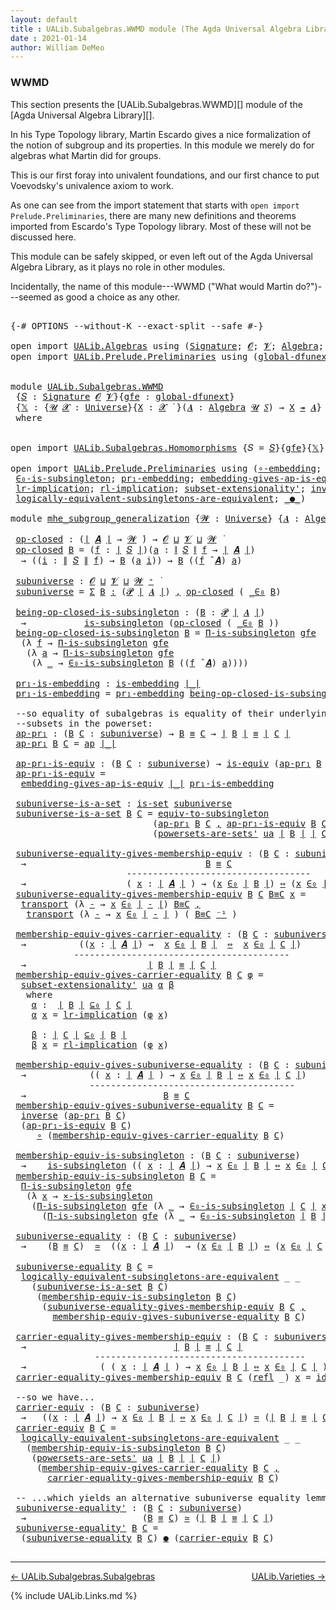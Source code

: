 ```yaml
---
layout: default
title : UALib.Subalgebras.WWMD module (The Agda Universal Algebra Library)
date : 2021-01-14
author: William DeMeo
---
```


### <a id="wwmd">WWMD</a>

This section presents the [UALib.Subalgebras.WWMD][] module of the [Agda Universal Algebra Library][].

In his Type Topology library, Martin Escardo gives a nice formalization of the notion of subgroup and its properties.  In this module we merely do for algebras what Martin did for groups.


This is our first foray into univalent foundations, and our first chance to put Voevodsky's univalence axiom to work.

As one can see from the import statement that starts with `open import Prelude.Preliminaries`, there are many new definitions and theorems imported from Escardo's Type Topology library.  Most of these will not be discussed here.

This module can be safely skipped, or even left out of the Agda Universal Algebra Library, as it plays no role in other modules.

Incidentally, the name of this module---WWMD ("What would Martin do?")---seemed as good a choice as any other.

<pre class="Agda">

<a id="1067" class="Symbol">{-#</a> <a id="1071" class="Keyword">OPTIONS</a> <a id="1079" class="Pragma">--without-K</a> <a id="1091" class="Pragma">--exact-split</a> <a id="1105" class="Pragma">--safe</a> <a id="1112" class="Symbol">#-}</a>

<a id="1117" class="Keyword">open</a> <a id="1122" class="Keyword">import</a> <a id="1129" href="UALib.Algebras.html" class="Module">UALib.Algebras</a> <a id="1144" class="Keyword">using</a> <a id="1150" class="Symbol">(</a><a id="1151" href="UALib.Algebras.Signatures.html#1452" class="Function">Signature</a><a id="1160" class="Symbol">;</a> <a id="1162" href="universes.html#613" class="Generalizable">𝓞</a><a id="1163" class="Symbol">;</a> <a id="1165" href="universes.html#617" class="Generalizable">𝓥</a><a id="1166" class="Symbol">;</a> <a id="1168" href="UALib.Algebras.Algebras.html#811" class="Function">Algebra</a><a id="1175" class="Symbol">;</a> <a id="1177" href="UALib.Algebras.Algebras.html#3925" class="Function Operator">_↠_</a><a id="1180" class="Symbol">)</a>
<a id="1182" class="Keyword">open</a> <a id="1187" class="Keyword">import</a> <a id="1194" href="UALib.Prelude.Preliminaries.html" class="Module">UALib.Prelude.Preliminaries</a> <a id="1222" class="Keyword">using</a> <a id="1228" class="Symbol">(</a><a id="1229" href="MGS-Subsingleton-Theorems.html#3468" class="Function">global-dfunext</a><a id="1243" class="Symbol">;</a> <a id="1245" href="universes.html#551" class="Postulate">Universe</a><a id="1253" class="Symbol">;</a> <a id="1255" href="universes.html#758" class="Function Operator">_̇</a><a id="1257" class="Symbol">)</a>


<a id="1261" class="Keyword">module</a> <a id="1268" href="UALib.Subalgebras.WWMD.html" class="Module">UALib.Subalgebras.WWMD</a>
 <a id="1292" class="Symbol">{</a><a id="1293" href="UALib.Subalgebras.WWMD.html#1293" class="Bound">𝑆</a> <a id="1295" class="Symbol">:</a> <a id="1297" href="UALib.Algebras.Signatures.html#1452" class="Function">Signature</a> <a id="1307" href="universes.html#613" class="Generalizable">𝓞</a> <a id="1309" href="universes.html#617" class="Generalizable">𝓥</a><a id="1310" class="Symbol">}{</a><a id="1312" href="UALib.Subalgebras.WWMD.html#1312" class="Bound">gfe</a> <a id="1316" class="Symbol">:</a> <a id="1318" href="MGS-Subsingleton-Theorems.html#3468" class="Function">global-dfunext</a><a id="1332" class="Symbol">}</a>
 <a id="1335" class="Symbol">{</a><a id="1336" href="UALib.Subalgebras.WWMD.html#1336" class="Bound">𝕏</a> <a id="1338" class="Symbol">:</a> <a id="1340" class="Symbol">{</a><a id="1341" href="UALib.Subalgebras.WWMD.html#1341" class="Bound">𝓤</a> <a id="1343" href="UALib.Subalgebras.WWMD.html#1343" class="Bound">𝓧</a> <a id="1345" class="Symbol">:</a> <a id="1347" href="universes.html#551" class="Postulate">Universe</a><a id="1355" class="Symbol">}{</a><a id="1357" href="UALib.Subalgebras.WWMD.html#1357" class="Bound">X</a> <a id="1359" class="Symbol">:</a> <a id="1361" href="UALib.Subalgebras.WWMD.html#1343" class="Bound">𝓧</a> <a id="1363" href="universes.html#758" class="Function Operator">̇</a> <a id="1365" class="Symbol">}(</a><a id="1367" href="UALib.Subalgebras.WWMD.html#1367" class="Bound">𝑨</a> <a id="1369" class="Symbol">:</a> <a id="1371" href="UALib.Algebras.Algebras.html#811" class="Function">Algebra</a> <a id="1379" href="UALib.Subalgebras.WWMD.html#1341" class="Bound">𝓤</a> <a id="1381" href="UALib.Subalgebras.WWMD.html#1293" class="Bound">𝑆</a><a id="1382" class="Symbol">)</a> <a id="1384" class="Symbol">→</a> <a id="1386" href="UALib.Subalgebras.WWMD.html#1357" class="Bound">X</a> <a id="1388" href="UALib.Algebras.Algebras.html#3925" class="Function Operator">↠</a> <a id="1390" href="UALib.Subalgebras.WWMD.html#1367" class="Bound">𝑨</a><a id="1391" class="Symbol">}</a>
 <a id="1394" class="Keyword">where</a>


<a id="1402" class="Keyword">open</a> <a id="1407" class="Keyword">import</a> <a id="1414" href="UALib.Subalgebras.Homomorphisms.html" class="Module">UALib.Subalgebras.Homomorphisms</a> <a id="1446" class="Symbol">{</a><a id="1447" class="Argument">𝑆</a> <a id="1449" class="Symbol">=</a> <a id="1451" href="UALib.Subalgebras.WWMD.html#1293" class="Bound">𝑆</a><a id="1452" class="Symbol">}{</a><a id="1454" href="UALib.Subalgebras.WWMD.html#1312" class="Bound">gfe</a><a id="1457" class="Symbol">}{</a><a id="1459" href="UALib.Subalgebras.WWMD.html#1336" class="Bound">𝕏</a><a id="1460" class="Symbol">}</a> <a id="1462" class="Keyword">public</a>

<a id="1470" class="Keyword">open</a> <a id="1475" class="Keyword">import</a> <a id="1482" href="UALib.Prelude.Preliminaries.html" class="Module">UALib.Prelude.Preliminaries</a> <a id="1510" class="Keyword">using</a> <a id="1516" class="Symbol">(</a><a id="1517" href="MGS-Embeddings.html#1742" class="Function">∘-embedding</a><a id="1528" class="Symbol">;</a> <a id="1530" href="MGS-Embeddings.html#1623" class="Function">id-is-embedding</a><a id="1545" class="Symbol">;</a> <a id="1547" href="MGS-Subsingleton-Theorems.html#2964" class="Function">Univalence</a><a id="1557" class="Symbol">;</a> <a id="1559" href="MGS-Subsingleton-Theorems.html#393" class="Function">Π-is-subsingleton</a><a id="1576" class="Symbol">;</a>
 <a id="1579" href="UALib.Prelude.Preliminaries.html#6412" class="Function">∈₀-is-subsingleton</a><a id="1597" class="Symbol">;</a> <a id="1599" href="MGS-Embeddings.html#1089" class="Function">pr₁-embedding</a><a id="1612" class="Symbol">;</a> <a id="1614" href="MGS-Embeddings.html#3808" class="Function">embedding-gives-ap-is-equiv</a><a id="1641" class="Symbol">;</a> <a id="1643" href="MGS-Solved-Exercises.html#1652" class="Function">equiv-to-subsingleton</a><a id="1664" class="Symbol">;</a> <a id="1666" href="MGS-Powerset.html#4586" class="Function">powersets-are-sets&#39;</a><a id="1685" class="Symbol">;</a>
 <a id="1688" href="MGS-MLTT.html#7133" class="Function">lr-implication</a><a id="1702" class="Symbol">;</a> <a id="1704" href="MGS-MLTT.html#7214" class="Function">rl-implication</a><a id="1718" class="Symbol">;</a> <a id="1720" href="MGS-Powerset.html#6079" class="Function">subset-extensionality&#39;</a><a id="1742" class="Symbol">;</a> <a id="1744" href="MGS-Equivalences.html#979" class="Function">inverse</a><a id="1751" class="Symbol">;</a> <a id="1753" href="MGS-Solved-Exercises.html#6381" class="Function">×-is-subsingleton</a><a id="1770" class="Symbol">;</a> <a id="1772" href="MGS-Equivalences.html#5035" class="Function Operator">_≃_</a><a id="1775" class="Symbol">;</a>
 <a id="1778" href="MGS-Solved-Exercises.html#5136" class="Function">logically-equivalent-subsingletons-are-equivalent</a><a id="1827" class="Symbol">;</a> <a id="1829" href="MGS-Equivalences.html#6164" class="Function Operator">_●_</a><a id="1832" class="Symbol">)</a>

<a id="1835" class="Keyword">module</a> <a id="mhe_subgroup_generalization"></a><a id="1842" href="UALib.Subalgebras.WWMD.html#1842" class="Module Operator">mhe_subgroup_generalization</a> <a id="1870" class="Symbol">{</a><a id="1871" href="UALib.Subalgebras.WWMD.html#1871" class="Bound">𝓦</a> <a id="1873" class="Symbol">:</a> <a id="1875" href="universes.html#551" class="Postulate">Universe</a><a id="1883" class="Symbol">}</a> <a id="1885" class="Symbol">{</a><a id="1886" href="UALib.Subalgebras.WWMD.html#1886" class="Bound">𝑨</a> <a id="1888" class="Symbol">:</a> <a id="1890" href="UALib.Algebras.Algebras.html#811" class="Function">Algebra</a> <a id="1898" href="UALib.Subalgebras.WWMD.html#1871" class="Bound">𝓦</a> <a id="1900" href="UALib.Subalgebras.WWMD.html#1293" class="Bound">𝑆</a><a id="1901" class="Symbol">}</a> <a id="1903" class="Symbol">(</a><a id="1904" href="UALib.Subalgebras.WWMD.html#1904" class="Bound">ua</a> <a id="1907" class="Symbol">:</a> <a id="1909" href="MGS-Subsingleton-Theorems.html#2964" class="Function">Univalence</a><a id="1919" class="Symbol">)</a> <a id="1921" class="Keyword">where</a>

 <a id="mhe_subgroup_generalization.op-closed"></a><a id="1929" href="UALib.Subalgebras.WWMD.html#1929" class="Function">op-closed</a> <a id="1939" class="Symbol">:</a> <a id="1941" class="Symbol">(</a><a id="1942" href="UALib.Prelude.Preliminaries.html#10371" class="Function Operator">∣</a> <a id="1944" href="UALib.Subalgebras.WWMD.html#1886" class="Bound">𝑨</a> <a id="1946" href="UALib.Prelude.Preliminaries.html#10371" class="Function Operator">∣</a> <a id="1948" class="Symbol">→</a> <a id="1950" href="UALib.Subalgebras.WWMD.html#1871" class="Bound">𝓦</a> <a id="1952" href="universes.html#758" class="Function Operator">̇</a><a id="1953" class="Symbol">)</a> <a id="1955" class="Symbol">→</a> <a id="1957" href="UALib.Subalgebras.WWMD.html#1307" class="Bound">𝓞</a> <a id="1959" href="Agda.Primitive.html#636" class="Function Operator">⊔</a> <a id="1961" href="UALib.Subalgebras.WWMD.html#1309" class="Bound">𝓥</a> <a id="1963" href="Agda.Primitive.html#636" class="Function Operator">⊔</a> <a id="1965" href="UALib.Subalgebras.WWMD.html#1871" class="Bound">𝓦</a> <a id="1967" href="universes.html#758" class="Function Operator">̇</a>
 <a id="1970" href="UALib.Subalgebras.WWMD.html#1929" class="Function">op-closed</a> <a id="1980" href="UALib.Subalgebras.WWMD.html#1980" class="Bound">B</a> <a id="1982" class="Symbol">=</a> <a id="1984" class="Symbol">(</a><a id="1985" href="UALib.Subalgebras.WWMD.html#1985" class="Bound">f</a> <a id="1987" class="Symbol">:</a> <a id="1989" href="UALib.Prelude.Preliminaries.html#10371" class="Function Operator">∣</a> <a id="1991" href="UALib.Subalgebras.WWMD.html#1293" class="Bound">𝑆</a> <a id="1993" href="UALib.Prelude.Preliminaries.html#10371" class="Function Operator">∣</a><a id="1994" class="Symbol">)(</a><a id="1996" href="UALib.Subalgebras.WWMD.html#1996" class="Bound">a</a> <a id="1998" class="Symbol">:</a> <a id="2000" href="UALib.Prelude.Preliminaries.html#10452" class="Function Operator">∥</a> <a id="2002" href="UALib.Subalgebras.WWMD.html#1293" class="Bound">𝑆</a> <a id="2004" href="UALib.Prelude.Preliminaries.html#10452" class="Function Operator">∥</a> <a id="2006" href="UALib.Subalgebras.WWMD.html#1985" class="Bound">f</a> <a id="2008" class="Symbol">→</a> <a id="2010" href="UALib.Prelude.Preliminaries.html#10371" class="Function Operator">∣</a> <a id="2012" href="UALib.Subalgebras.WWMD.html#1886" class="Bound">𝑨</a> <a id="2014" href="UALib.Prelude.Preliminaries.html#10371" class="Function Operator">∣</a><a id="2015" class="Symbol">)</a>
  <a id="2019" class="Symbol">→</a> <a id="2021" class="Symbol">((</a><a id="2023" href="UALib.Subalgebras.WWMD.html#2023" class="Bound">i</a> <a id="2025" class="Symbol">:</a> <a id="2027" href="UALib.Prelude.Preliminaries.html#10452" class="Function Operator">∥</a> <a id="2029" href="UALib.Subalgebras.WWMD.html#1293" class="Bound">𝑆</a> <a id="2031" href="UALib.Prelude.Preliminaries.html#10452" class="Function Operator">∥</a> <a id="2033" href="UALib.Subalgebras.WWMD.html#1985" class="Bound">f</a><a id="2034" class="Symbol">)</a> <a id="2036" class="Symbol">→</a> <a id="2038" href="UALib.Subalgebras.WWMD.html#1980" class="Bound">B</a> <a id="2040" class="Symbol">(</a><a id="2041" href="UALib.Subalgebras.WWMD.html#1996" class="Bound">a</a> <a id="2043" href="UALib.Subalgebras.WWMD.html#2023" class="Bound">i</a><a id="2044" class="Symbol">))</a> <a id="2047" class="Symbol">→</a> <a id="2049" href="UALib.Subalgebras.WWMD.html#1980" class="Bound">B</a> <a id="2051" class="Symbol">((</a><a id="2053" href="UALib.Subalgebras.WWMD.html#1985" class="Bound">f</a> <a id="2055" href="UALib.Algebras.Algebras.html#3426" class="Function Operator">̂</a> <a id="2057" href="UALib.Subalgebras.WWMD.html#1886" class="Bound">𝑨</a><a id="2058" class="Symbol">)</a> <a id="2060" href="UALib.Subalgebras.WWMD.html#1996" class="Bound">a</a><a id="2061" class="Symbol">)</a>

 <a id="mhe_subgroup_generalization.subuniverse"></a><a id="2065" href="UALib.Subalgebras.WWMD.html#2065" class="Function">subuniverse</a> <a id="2077" class="Symbol">:</a> <a id="2079" href="UALib.Subalgebras.WWMD.html#1307" class="Bound">𝓞</a> <a id="2081" href="Agda.Primitive.html#636" class="Function Operator">⊔</a> <a id="2083" href="UALib.Subalgebras.WWMD.html#1309" class="Bound">𝓥</a> <a id="2085" href="Agda.Primitive.html#636" class="Function Operator">⊔</a> <a id="2087" href="UALib.Subalgebras.WWMD.html#1871" class="Bound">𝓦</a> <a id="2089" href="universes.html#527" class="Function Operator">⁺</a> <a id="2091" href="universes.html#758" class="Function Operator">̇</a>
 <a id="2094" href="UALib.Subalgebras.WWMD.html#2065" class="Function">subuniverse</a> <a id="2106" class="Symbol">=</a> <a id="2108" href="MGS-MLTT.html#3074" class="Function">Σ</a> <a id="2110" href="UALib.Subalgebras.WWMD.html#2110" class="Bound">B</a> <a id="2112" href="MGS-MLTT.html#3074" class="Function">꞉</a> <a id="2114" class="Symbol">(</a><a id="2115" href="MGS-Powerset.html#4551" class="Function">𝓟</a> <a id="2117" href="UALib.Prelude.Preliminaries.html#10371" class="Function Operator">∣</a> <a id="2119" href="UALib.Subalgebras.WWMD.html#1886" class="Bound">𝑨</a> <a id="2121" href="UALib.Prelude.Preliminaries.html#10371" class="Function Operator">∣</a><a id="2122" class="Symbol">)</a> <a id="2124" href="MGS-MLTT.html#3074" class="Function">,</a> <a id="2126" href="UALib.Subalgebras.WWMD.html#1929" class="Function">op-closed</a> <a id="2136" class="Symbol">(</a> <a id="2138" href="UALib.Prelude.Preliminaries.html#6372" class="Function Operator">_∈₀</a> <a id="2142" href="UALib.Subalgebras.WWMD.html#2110" class="Bound">B</a><a id="2143" class="Symbol">)</a>

 <a id="mhe_subgroup_generalization.being-op-closed-is-subsingleton"></a><a id="2147" href="UALib.Subalgebras.WWMD.html#2147" class="Function">being-op-closed-is-subsingleton</a> <a id="2179" class="Symbol">:</a> <a id="2181" class="Symbol">(</a><a id="2182" href="UALib.Subalgebras.WWMD.html#2182" class="Bound">B</a> <a id="2184" class="Symbol">:</a> <a id="2186" href="MGS-Powerset.html#4551" class="Function">𝓟</a> <a id="2188" href="UALib.Prelude.Preliminaries.html#10371" class="Function Operator">∣</a> <a id="2190" href="UALib.Subalgebras.WWMD.html#1886" class="Bound">𝑨</a> <a id="2192" href="UALib.Prelude.Preliminaries.html#10371" class="Function Operator">∣</a><a id="2193" class="Symbol">)</a>
  <a id="2197" class="Symbol">→</a>           <a id="2209" href="MGS-Basic-UF.html#743" class="Function">is-subsingleton</a> <a id="2225" class="Symbol">(</a><a id="2226" href="UALib.Subalgebras.WWMD.html#1929" class="Function">op-closed</a> <a id="2236" class="Symbol">(</a> <a id="2238" href="UALib.Prelude.Preliminaries.html#6372" class="Function Operator">_∈₀</a> <a id="2242" href="UALib.Subalgebras.WWMD.html#2182" class="Bound">B</a> <a id="2244" class="Symbol">))</a>
 <a id="2248" href="UALib.Subalgebras.WWMD.html#2147" class="Function">being-op-closed-is-subsingleton</a> <a id="2280" href="UALib.Subalgebras.WWMD.html#2280" class="Bound">B</a> <a id="2282" class="Symbol">=</a> <a id="2284" href="MGS-Subsingleton-Theorems.html#393" class="Function">Π-is-subsingleton</a> <a id="2302" href="UALib.Subalgebras.WWMD.html#1312" class="Bound">gfe</a>
  <a id="2308" class="Symbol">(λ</a> <a id="2311" href="UALib.Subalgebras.WWMD.html#2311" class="Bound">f</a> <a id="2313" class="Symbol">→</a> <a id="2315" href="MGS-Subsingleton-Theorems.html#393" class="Function">Π-is-subsingleton</a> <a id="2333" href="UALib.Subalgebras.WWMD.html#1312" class="Bound">gfe</a>
   <a id="2340" class="Symbol">(λ</a> <a id="2343" href="UALib.Subalgebras.WWMD.html#2343" class="Bound">a</a> <a id="2345" class="Symbol">→</a> <a id="2347" href="MGS-Subsingleton-Theorems.html#393" class="Function">Π-is-subsingleton</a> <a id="2365" href="UALib.Subalgebras.WWMD.html#1312" class="Bound">gfe</a>
    <a id="2373" class="Symbol">(λ</a> <a id="2376" href="UALib.Subalgebras.WWMD.html#2376" class="Bound">_</a> <a id="2378" class="Symbol">→</a> <a id="2380" href="UALib.Prelude.Preliminaries.html#6412" class="Function">∈₀-is-subsingleton</a> <a id="2399" href="UALib.Subalgebras.WWMD.html#2280" class="Bound">B</a> <a id="2401" class="Symbol">((</a><a id="2403" href="UALib.Subalgebras.WWMD.html#2311" class="Bound">f</a> <a id="2405" href="UALib.Algebras.Algebras.html#3426" class="Function Operator">̂</a> <a id="2407" href="UALib.Subalgebras.WWMD.html#1886" class="Bound">𝑨</a><a id="2408" class="Symbol">)</a> <a id="2410" href="UALib.Subalgebras.WWMD.html#2343" class="Bound">a</a><a id="2411" class="Symbol">))))</a>

 <a id="mhe_subgroup_generalization.pr₁-is-embedding"></a><a id="2418" href="UALib.Subalgebras.WWMD.html#2418" class="Function">pr₁-is-embedding</a> <a id="2435" class="Symbol">:</a> <a id="2437" href="MGS-Embeddings.html#384" class="Function">is-embedding</a> <a id="2450" href="UALib.Prelude.Preliminaries.html#10371" class="Function Operator">∣_∣</a>
 <a id="2455" href="UALib.Subalgebras.WWMD.html#2418" class="Function">pr₁-is-embedding</a> <a id="2472" class="Symbol">=</a> <a id="2474" href="MGS-Embeddings.html#1089" class="Function">pr₁-embedding</a> <a id="2488" href="UALib.Subalgebras.WWMD.html#2147" class="Function">being-op-closed-is-subsingleton</a>

 <a id="2522" class="Comment">--so equality of subalgebras is equality of their underlying</a>
 <a id="2584" class="Comment">--subsets in the powerset:</a>
 <a id="mhe_subgroup_generalization.ap-pr₁"></a><a id="2612" href="UALib.Subalgebras.WWMD.html#2612" class="Function">ap-pr₁</a> <a id="2619" class="Symbol">:</a> <a id="2621" class="Symbol">(</a><a id="2622" href="UALib.Subalgebras.WWMD.html#2622" class="Bound">B</a> <a id="2624" href="UALib.Subalgebras.WWMD.html#2624" class="Bound">C</a> <a id="2626" class="Symbol">:</a> <a id="2628" href="UALib.Subalgebras.WWMD.html#2065" class="Function">subuniverse</a><a id="2639" class="Symbol">)</a> <a id="2641" class="Symbol">→</a> <a id="2643" href="UALib.Subalgebras.WWMD.html#2622" class="Bound">B</a> <a id="2645" href="UALib.Prelude.Preliminaries.html#5654" class="Datatype Operator">≡</a> <a id="2647" href="UALib.Subalgebras.WWMD.html#2624" class="Bound">C</a> <a id="2649" class="Symbol">→</a> <a id="2651" href="UALib.Prelude.Preliminaries.html#10371" class="Function Operator">∣</a> <a id="2653" href="UALib.Subalgebras.WWMD.html#2622" class="Bound">B</a> <a id="2655" href="UALib.Prelude.Preliminaries.html#10371" class="Function Operator">∣</a> <a id="2657" href="UALib.Prelude.Preliminaries.html#5654" class="Datatype Operator">≡</a> <a id="2659" href="UALib.Prelude.Preliminaries.html#10371" class="Function Operator">∣</a> <a id="2661" href="UALib.Subalgebras.WWMD.html#2624" class="Bound">C</a> <a id="2663" href="UALib.Prelude.Preliminaries.html#10371" class="Function Operator">∣</a>
 <a id="2666" href="UALib.Subalgebras.WWMD.html#2612" class="Function">ap-pr₁</a> <a id="2673" href="UALib.Subalgebras.WWMD.html#2673" class="Bound">B</a> <a id="2675" href="UALib.Subalgebras.WWMD.html#2675" class="Bound">C</a> <a id="2677" class="Symbol">=</a> <a id="2679" href="MGS-MLTT.html#6613" class="Function">ap</a> <a id="2682" href="UALib.Prelude.Preliminaries.html#10371" class="Function Operator">∣_∣</a>

 <a id="mhe_subgroup_generalization.ap-pr₁-is-equiv"></a><a id="2688" href="UALib.Subalgebras.WWMD.html#2688" class="Function">ap-pr₁-is-equiv</a> <a id="2704" class="Symbol">:</a> <a id="2706" class="Symbol">(</a><a id="2707" href="UALib.Subalgebras.WWMD.html#2707" class="Bound">B</a> <a id="2709" href="UALib.Subalgebras.WWMD.html#2709" class="Bound">C</a> <a id="2711" class="Symbol">:</a> <a id="2713" href="UALib.Subalgebras.WWMD.html#2065" class="Function">subuniverse</a><a id="2724" class="Symbol">)</a> <a id="2726" class="Symbol">→</a> <a id="2728" href="MGS-Equivalences.html#868" class="Function">is-equiv</a> <a id="2737" class="Symbol">(</a><a id="2738" href="UALib.Subalgebras.WWMD.html#2612" class="Function">ap-pr₁</a> <a id="2745" href="UALib.Subalgebras.WWMD.html#2707" class="Bound">B</a> <a id="2747" href="UALib.Subalgebras.WWMD.html#2709" class="Bound">C</a><a id="2748" class="Symbol">)</a>
 <a id="2751" href="UALib.Subalgebras.WWMD.html#2688" class="Function">ap-pr₁-is-equiv</a> <a id="2767" class="Symbol">=</a>
  <a id="2771" href="MGS-Embeddings.html#3808" class="Function">embedding-gives-ap-is-equiv</a> <a id="2799" href="UALib.Prelude.Preliminaries.html#10371" class="Function Operator">∣_∣</a> <a id="2803" href="UALib.Subalgebras.WWMD.html#2418" class="Function">pr₁-is-embedding</a>

 <a id="mhe_subgroup_generalization.subuniverse-is-a-set"></a><a id="2822" href="UALib.Subalgebras.WWMD.html#2822" class="Function">subuniverse-is-a-set</a> <a id="2843" class="Symbol">:</a> <a id="2845" href="MGS-Basic-UF.html#1929" class="Function">is-set</a> <a id="2852" href="UALib.Subalgebras.WWMD.html#2065" class="Function">subuniverse</a>
 <a id="2865" href="UALib.Subalgebras.WWMD.html#2822" class="Function">subuniverse-is-a-set</a> <a id="2886" href="UALib.Subalgebras.WWMD.html#2886" class="Bound">B</a> <a id="2888" href="UALib.Subalgebras.WWMD.html#2888" class="Bound">C</a> <a id="2890" class="Symbol">=</a> <a id="2892" href="MGS-Solved-Exercises.html#1652" class="Function">equiv-to-subsingleton</a>
                           <a id="2941" class="Symbol">(</a><a id="2942" href="UALib.Subalgebras.WWMD.html#2612" class="Function">ap-pr₁</a> <a id="2949" href="UALib.Subalgebras.WWMD.html#2886" class="Bound">B</a> <a id="2951" href="UALib.Subalgebras.WWMD.html#2888" class="Bound">C</a> <a id="2953" href="UALib.Prelude.Preliminaries.html#5763" class="InductiveConstructor Operator">,</a> <a id="2955" href="UALib.Subalgebras.WWMD.html#2688" class="Function">ap-pr₁-is-equiv</a> <a id="2971" href="UALib.Subalgebras.WWMD.html#2886" class="Bound">B</a> <a id="2973" href="UALib.Subalgebras.WWMD.html#2888" class="Bound">C</a><a id="2974" class="Symbol">)</a>
                           <a id="3003" class="Symbol">(</a><a id="3004" href="MGS-Powerset.html#4586" class="Function">powersets-are-sets&#39;</a> <a id="3024" href="UALib.Subalgebras.WWMD.html#1904" class="Bound">ua</a> <a id="3027" href="UALib.Prelude.Preliminaries.html#10371" class="Function Operator">∣</a> <a id="3029" href="UALib.Subalgebras.WWMD.html#2886" class="Bound">B</a> <a id="3031" href="UALib.Prelude.Preliminaries.html#10371" class="Function Operator">∣</a> <a id="3033" href="UALib.Prelude.Preliminaries.html#10371" class="Function Operator">∣</a> <a id="3035" href="UALib.Subalgebras.WWMD.html#2888" class="Bound">C</a> <a id="3037" href="UALib.Prelude.Preliminaries.html#10371" class="Function Operator">∣</a><a id="3038" class="Symbol">)</a>

 <a id="mhe_subgroup_generalization.subuniverse-equality-gives-membership-equiv"></a><a id="3042" href="UALib.Subalgebras.WWMD.html#3042" class="Function">subuniverse-equality-gives-membership-equiv</a> <a id="3086" class="Symbol">:</a> <a id="3088" class="Symbol">(</a><a id="3089" href="UALib.Subalgebras.WWMD.html#3089" class="Bound">B</a> <a id="3091" href="UALib.Subalgebras.WWMD.html#3091" class="Bound">C</a> <a id="3093" class="Symbol">:</a> <a id="3095" href="UALib.Subalgebras.WWMD.html#2065" class="Function">subuniverse</a><a id="3106" class="Symbol">)</a>
  <a id="3110" class="Symbol">→</a>                                  <a id="3145" href="UALib.Subalgebras.WWMD.html#3089" class="Bound">B</a> <a id="3147" href="UALib.Prelude.Preliminaries.html#5654" class="Datatype Operator">≡</a> <a id="3149" href="UALib.Subalgebras.WWMD.html#3091" class="Bound">C</a>
                      <a id="3173" class="Comment">-----------------------------------</a>
  <a id="3211" class="Symbol">→</a>                   <a id="3231" class="Symbol">(</a> <a id="3233" href="UALib.Subalgebras.WWMD.html#3233" class="Bound">x</a> <a id="3235" class="Symbol">:</a> <a id="3237" href="UALib.Prelude.Preliminaries.html#10371" class="Function Operator">∣</a> <a id="3239" href="UALib.Subalgebras.WWMD.html#1886" class="Bound">𝑨</a> <a id="3241" href="UALib.Prelude.Preliminaries.html#10371" class="Function Operator">∣</a> <a id="3243" class="Symbol">)</a> <a id="3245" class="Symbol">→</a> <a id="3247" class="Symbol">(</a><a id="3248" href="UALib.Subalgebras.WWMD.html#3233" class="Bound">x</a> <a id="3250" href="UALib.Prelude.Preliminaries.html#6372" class="Function Operator">∈₀</a> <a id="3253" href="UALib.Prelude.Preliminaries.html#10371" class="Function Operator">∣</a> <a id="3255" href="UALib.Subalgebras.WWMD.html#3089" class="Bound">B</a> <a id="3257" href="UALib.Prelude.Preliminaries.html#10371" class="Function Operator">∣</a><a id="3258" class="Symbol">)</a> <a id="3260" href="MGS-MLTT.html#7080" class="Function Operator">⇔</a> <a id="3262" class="Symbol">(</a><a id="3263" href="UALib.Subalgebras.WWMD.html#3233" class="Bound">x</a> <a id="3265" href="UALib.Prelude.Preliminaries.html#6372" class="Function Operator">∈₀</a> <a id="3268" href="UALib.Prelude.Preliminaries.html#10371" class="Function Operator">∣</a> <a id="3270" href="UALib.Subalgebras.WWMD.html#3091" class="Bound">C</a> <a id="3272" href="UALib.Prelude.Preliminaries.html#10371" class="Function Operator">∣</a><a id="3273" class="Symbol">)</a>
 <a id="3276" href="UALib.Subalgebras.WWMD.html#3042" class="Function">subuniverse-equality-gives-membership-equiv</a> <a id="3320" href="UALib.Subalgebras.WWMD.html#3320" class="Bound">B</a> <a id="3322" href="UALib.Subalgebras.WWMD.html#3322" class="Bound">C</a> <a id="3324" href="UALib.Subalgebras.WWMD.html#3324" class="Bound">B≡C</a> <a id="3328" href="UALib.Subalgebras.WWMD.html#3328" class="Bound">x</a> <a id="3330" class="Symbol">=</a>
  <a id="3334" href="MGS-MLTT.html#4946" class="Function">transport</a> <a id="3344" class="Symbol">(λ</a> <a id="3347" href="UALib.Subalgebras.WWMD.html#3347" class="Bound">-</a> <a id="3349" class="Symbol">→</a> <a id="3351" href="UALib.Subalgebras.WWMD.html#3328" class="Bound">x</a> <a id="3353" href="UALib.Prelude.Preliminaries.html#6372" class="Function Operator">∈₀</a> <a id="3356" href="UALib.Prelude.Preliminaries.html#10371" class="Function Operator">∣</a> <a id="3358" href="UALib.Subalgebras.WWMD.html#3347" class="Bound">-</a> <a id="3360" href="UALib.Prelude.Preliminaries.html#10371" class="Function Operator">∣</a><a id="3361" class="Symbol">)</a> <a id="3363" href="UALib.Subalgebras.WWMD.html#3324" class="Bound">B≡C</a> <a id="3367" href="UALib.Prelude.Preliminaries.html#5763" class="InductiveConstructor Operator">,</a>
   <a id="3372" href="MGS-MLTT.html#4946" class="Function">transport</a> <a id="3382" class="Symbol">(λ</a> <a id="3385" href="UALib.Subalgebras.WWMD.html#3385" class="Bound">-</a> <a id="3387" class="Symbol">→</a> <a id="3389" href="UALib.Subalgebras.WWMD.html#3328" class="Bound">x</a> <a id="3391" href="UALib.Prelude.Preliminaries.html#6372" class="Function Operator">∈₀</a> <a id="3394" href="UALib.Prelude.Preliminaries.html#10371" class="Function Operator">∣</a> <a id="3396" href="UALib.Subalgebras.WWMD.html#3385" class="Bound">-</a> <a id="3398" href="UALib.Prelude.Preliminaries.html#10371" class="Function Operator">∣</a> <a id="3400" class="Symbol">)</a> <a id="3402" class="Symbol">(</a> <a id="3404" href="UALib.Subalgebras.WWMD.html#3324" class="Bound">B≡C</a> <a id="3408" href="MGS-MLTT.html#6125" class="Function Operator">⁻¹</a> <a id="3411" class="Symbol">)</a>

 <a id="mhe_subgroup_generalization.membership-equiv-gives-carrier-equality"></a><a id="3415" href="UALib.Subalgebras.WWMD.html#3415" class="Function">membership-equiv-gives-carrier-equality</a> <a id="3455" class="Symbol">:</a> <a id="3457" class="Symbol">(</a><a id="3458" href="UALib.Subalgebras.WWMD.html#3458" class="Bound">B</a> <a id="3460" href="UALib.Subalgebras.WWMD.html#3460" class="Bound">C</a> <a id="3462" class="Symbol">:</a> <a id="3464" href="UALib.Subalgebras.WWMD.html#2065" class="Function">subuniverse</a><a id="3475" class="Symbol">)</a>
  <a id="3479" class="Symbol">→</a>          <a id="3490" class="Symbol">((</a><a id="3492" href="UALib.Subalgebras.WWMD.html#3492" class="Bound">x</a> <a id="3494" class="Symbol">:</a> <a id="3496" href="UALib.Prelude.Preliminaries.html#10371" class="Function Operator">∣</a> <a id="3498" href="UALib.Subalgebras.WWMD.html#1886" class="Bound">𝑨</a> <a id="3500" href="UALib.Prelude.Preliminaries.html#10371" class="Function Operator">∣</a><a id="3501" class="Symbol">)</a> <a id="3503" class="Symbol">→</a>  <a id="3506" href="UALib.Subalgebras.WWMD.html#3492" class="Bound">x</a> <a id="3508" href="UALib.Prelude.Preliminaries.html#6372" class="Function Operator">∈₀</a> <a id="3511" href="UALib.Prelude.Preliminaries.html#10371" class="Function Operator">∣</a> <a id="3513" href="UALib.Subalgebras.WWMD.html#3458" class="Bound">B</a> <a id="3515" href="UALib.Prelude.Preliminaries.html#10371" class="Function Operator">∣</a>  <a id="3518" href="MGS-MLTT.html#7080" class="Function Operator">⇔</a>  <a id="3521" href="UALib.Subalgebras.WWMD.html#3492" class="Bound">x</a> <a id="3523" href="UALib.Prelude.Preliminaries.html#6372" class="Function Operator">∈₀</a> <a id="3526" href="UALib.Prelude.Preliminaries.html#10371" class="Function Operator">∣</a> <a id="3528" href="UALib.Subalgebras.WWMD.html#3460" class="Bound">C</a> <a id="3530" href="UALib.Prelude.Preliminaries.html#10371" class="Function Operator">∣</a><a id="3531" class="Symbol">)</a>
            <a id="3545" class="Comment">-----------------------------------------</a>
  <a id="3589" class="Symbol">→</a>                       <a id="3613" href="UALib.Prelude.Preliminaries.html#10371" class="Function Operator">∣</a> <a id="3615" href="UALib.Subalgebras.WWMD.html#3458" class="Bound">B</a> <a id="3617" href="UALib.Prelude.Preliminaries.html#10371" class="Function Operator">∣</a> <a id="3619" href="UALib.Prelude.Preliminaries.html#5654" class="Datatype Operator">≡</a> <a id="3621" href="UALib.Prelude.Preliminaries.html#10371" class="Function Operator">∣</a> <a id="3623" href="UALib.Subalgebras.WWMD.html#3460" class="Bound">C</a> <a id="3625" href="UALib.Prelude.Preliminaries.html#10371" class="Function Operator">∣</a>
 <a id="3628" href="UALib.Subalgebras.WWMD.html#3415" class="Function">membership-equiv-gives-carrier-equality</a> <a id="3668" href="UALib.Subalgebras.WWMD.html#3668" class="Bound">B</a> <a id="3670" href="UALib.Subalgebras.WWMD.html#3670" class="Bound">C</a> <a id="3672" href="UALib.Subalgebras.WWMD.html#3672" class="Bound">φ</a> <a id="3674" class="Symbol">=</a>
  <a id="3678" href="MGS-Powerset.html#6079" class="Function">subset-extensionality&#39;</a> <a id="3701" href="UALib.Subalgebras.WWMD.html#1904" class="Bound">ua</a> <a id="3704" href="UALib.Subalgebras.WWMD.html#3721" class="Function">α</a> <a id="3706" href="UALib.Subalgebras.WWMD.html#3777" class="Function">β</a>
   <a id="3711" class="Keyword">where</a>
    <a id="3721" href="UALib.Subalgebras.WWMD.html#3721" class="Function">α</a> <a id="3723" class="Symbol">:</a>  <a id="3726" href="UALib.Prelude.Preliminaries.html#10371" class="Function Operator">∣</a> <a id="3728" href="UALib.Subalgebras.WWMD.html#3668" class="Bound">B</a> <a id="3730" href="UALib.Prelude.Preliminaries.html#10371" class="Function Operator">∣</a> <a id="3732" href="UALib.Prelude.Preliminaries.html#6385" class="Function Operator">⊆₀</a> <a id="3735" href="UALib.Prelude.Preliminaries.html#10371" class="Function Operator">∣</a> <a id="3737" href="UALib.Subalgebras.WWMD.html#3670" class="Bound">C</a> <a id="3739" href="UALib.Prelude.Preliminaries.html#10371" class="Function Operator">∣</a>
    <a id="3745" href="UALib.Subalgebras.WWMD.html#3721" class="Function">α</a> <a id="3747" href="UALib.Subalgebras.WWMD.html#3747" class="Bound">x</a> <a id="3749" class="Symbol">=</a> <a id="3751" href="MGS-MLTT.html#7133" class="Function">lr-implication</a> <a id="3766" class="Symbol">(</a><a id="3767" href="UALib.Subalgebras.WWMD.html#3672" class="Bound">φ</a> <a id="3769" href="UALib.Subalgebras.WWMD.html#3747" class="Bound">x</a><a id="3770" class="Symbol">)</a>

    <a id="3777" href="UALib.Subalgebras.WWMD.html#3777" class="Function">β</a> <a id="3779" class="Symbol">:</a> <a id="3781" href="UALib.Prelude.Preliminaries.html#10371" class="Function Operator">∣</a> <a id="3783" href="UALib.Subalgebras.WWMD.html#3670" class="Bound">C</a> <a id="3785" href="UALib.Prelude.Preliminaries.html#10371" class="Function Operator">∣</a> <a id="3787" href="UALib.Prelude.Preliminaries.html#6385" class="Function Operator">⊆₀</a> <a id="3790" href="UALib.Prelude.Preliminaries.html#10371" class="Function Operator">∣</a> <a id="3792" href="UALib.Subalgebras.WWMD.html#3668" class="Bound">B</a> <a id="3794" href="UALib.Prelude.Preliminaries.html#10371" class="Function Operator">∣</a>
    <a id="3800" href="UALib.Subalgebras.WWMD.html#3777" class="Function">β</a> <a id="3802" href="UALib.Subalgebras.WWMD.html#3802" class="Bound">x</a> <a id="3804" class="Symbol">=</a> <a id="3806" href="MGS-MLTT.html#7214" class="Function">rl-implication</a> <a id="3821" class="Symbol">(</a><a id="3822" href="UALib.Subalgebras.WWMD.html#3672" class="Bound">φ</a> <a id="3824" href="UALib.Subalgebras.WWMD.html#3802" class="Bound">x</a><a id="3825" class="Symbol">)</a>

 <a id="mhe_subgroup_generalization.membership-equiv-gives-subuniverse-equality"></a><a id="3829" href="UALib.Subalgebras.WWMD.html#3829" class="Function">membership-equiv-gives-subuniverse-equality</a> <a id="3873" class="Symbol">:</a> <a id="3875" class="Symbol">(</a><a id="3876" href="UALib.Subalgebras.WWMD.html#3876" class="Bound">B</a> <a id="3878" href="UALib.Subalgebras.WWMD.html#3878" class="Bound">C</a> <a id="3880" class="Symbol">:</a> <a id="3882" href="UALib.Subalgebras.WWMD.html#2065" class="Function">subuniverse</a><a id="3893" class="Symbol">)</a>
  <a id="3897" class="Symbol">→</a>            <a id="3910" class="Symbol">((</a> <a id="3913" href="UALib.Subalgebras.WWMD.html#3913" class="Bound">x</a> <a id="3915" class="Symbol">:</a> <a id="3917" href="UALib.Prelude.Preliminaries.html#10371" class="Function Operator">∣</a> <a id="3919" href="UALib.Subalgebras.WWMD.html#1886" class="Bound">𝑨</a> <a id="3921" href="UALib.Prelude.Preliminaries.html#10371" class="Function Operator">∣</a> <a id="3923" class="Symbol">)</a> <a id="3925" class="Symbol">→</a> <a id="3927" href="UALib.Subalgebras.WWMD.html#3913" class="Bound">x</a> <a id="3929" href="UALib.Prelude.Preliminaries.html#6372" class="Function Operator">∈₀</a> <a id="3932" href="UALib.Prelude.Preliminaries.html#10371" class="Function Operator">∣</a> <a id="3934" href="UALib.Subalgebras.WWMD.html#3876" class="Bound">B</a> <a id="3936" href="UALib.Prelude.Preliminaries.html#10371" class="Function Operator">∣</a> <a id="3938" href="MGS-MLTT.html#7080" class="Function Operator">⇔</a> <a id="3940" href="UALib.Subalgebras.WWMD.html#3913" class="Bound">x</a> <a id="3942" href="UALib.Prelude.Preliminaries.html#6372" class="Function Operator">∈₀</a> <a id="3945" href="UALib.Prelude.Preliminaries.html#10371" class="Function Operator">∣</a> <a id="3947" href="UALib.Subalgebras.WWMD.html#3878" class="Bound">C</a> <a id="3949" href="UALib.Prelude.Preliminaries.html#10371" class="Function Operator">∣</a><a id="3950" class="Symbol">)</a>
               <a id="3967" class="Comment">---------------------------------------</a>
  <a id="4009" class="Symbol">→</a>                          <a id="4036" href="UALib.Subalgebras.WWMD.html#3876" class="Bound">B</a> <a id="4038" href="UALib.Prelude.Preliminaries.html#5654" class="Datatype Operator">≡</a> <a id="4040" href="UALib.Subalgebras.WWMD.html#3878" class="Bound">C</a>
 <a id="4043" href="UALib.Subalgebras.WWMD.html#3829" class="Function">membership-equiv-gives-subuniverse-equality</a> <a id="4087" href="UALib.Subalgebras.WWMD.html#4087" class="Bound">B</a> <a id="4089" href="UALib.Subalgebras.WWMD.html#4089" class="Bound">C</a> <a id="4091" class="Symbol">=</a>
  <a id="4095" href="MGS-Equivalences.html#979" class="Function">inverse</a> <a id="4103" class="Symbol">(</a><a id="4104" href="UALib.Subalgebras.WWMD.html#2612" class="Function">ap-pr₁</a> <a id="4111" href="UALib.Subalgebras.WWMD.html#4087" class="Bound">B</a> <a id="4113" href="UALib.Subalgebras.WWMD.html#4089" class="Bound">C</a><a id="4114" class="Symbol">)</a>
  <a id="4118" class="Symbol">(</a><a id="4119" href="UALib.Subalgebras.WWMD.html#2688" class="Function">ap-pr₁-is-equiv</a> <a id="4135" href="UALib.Subalgebras.WWMD.html#4087" class="Bound">B</a> <a id="4137" href="UALib.Subalgebras.WWMD.html#4089" class="Bound">C</a><a id="4138" class="Symbol">)</a>
     <a id="4145" href="MGS-MLTT.html#3813" class="Function Operator">∘</a> <a id="4147" class="Symbol">(</a><a id="4148" href="UALib.Subalgebras.WWMD.html#3415" class="Function">membership-equiv-gives-carrier-equality</a> <a id="4188" href="UALib.Subalgebras.WWMD.html#4087" class="Bound">B</a> <a id="4190" href="UALib.Subalgebras.WWMD.html#4089" class="Bound">C</a><a id="4191" class="Symbol">)</a>

 <a id="mhe_subgroup_generalization.membership-equiv-is-subsingleton"></a><a id="4195" href="UALib.Subalgebras.WWMD.html#4195" class="Function">membership-equiv-is-subsingleton</a> <a id="4228" class="Symbol">:</a> <a id="4230" class="Symbol">(</a><a id="4231" href="UALib.Subalgebras.WWMD.html#4231" class="Bound">B</a> <a id="4233" href="UALib.Subalgebras.WWMD.html#4233" class="Bound">C</a> <a id="4235" class="Symbol">:</a> <a id="4237" href="UALib.Subalgebras.WWMD.html#2065" class="Function">subuniverse</a><a id="4248" class="Symbol">)</a>
  <a id="4252" class="Symbol">→</a>    <a id="4257" href="MGS-Basic-UF.html#743" class="Function">is-subsingleton</a> <a id="4273" class="Symbol">((</a> <a id="4276" href="UALib.Subalgebras.WWMD.html#4276" class="Bound">x</a> <a id="4278" class="Symbol">:</a> <a id="4280" href="UALib.Prelude.Preliminaries.html#10371" class="Function Operator">∣</a> <a id="4282" href="UALib.Subalgebras.WWMD.html#1886" class="Bound">𝑨</a> <a id="4284" href="UALib.Prelude.Preliminaries.html#10371" class="Function Operator">∣</a><a id="4285" class="Symbol">)</a> <a id="4287" class="Symbol">→</a> <a id="4289" href="UALib.Subalgebras.WWMD.html#4276" class="Bound">x</a> <a id="4291" href="UALib.Prelude.Preliminaries.html#6372" class="Function Operator">∈₀</a> <a id="4294" href="UALib.Prelude.Preliminaries.html#10371" class="Function Operator">∣</a> <a id="4296" href="UALib.Subalgebras.WWMD.html#4231" class="Bound">B</a> <a id="4298" href="UALib.Prelude.Preliminaries.html#10371" class="Function Operator">∣</a> <a id="4300" href="MGS-MLTT.html#7080" class="Function Operator">⇔</a> <a id="4302" href="UALib.Subalgebras.WWMD.html#4276" class="Bound">x</a> <a id="4304" href="UALib.Prelude.Preliminaries.html#6372" class="Function Operator">∈₀</a> <a id="4307" href="UALib.Prelude.Preliminaries.html#10371" class="Function Operator">∣</a> <a id="4309" href="UALib.Subalgebras.WWMD.html#4233" class="Bound">C</a> <a id="4311" href="UALib.Prelude.Preliminaries.html#10371" class="Function Operator">∣</a><a id="4312" class="Symbol">)</a>
 <a id="4315" href="UALib.Subalgebras.WWMD.html#4195" class="Function">membership-equiv-is-subsingleton</a> <a id="4348" href="UALib.Subalgebras.WWMD.html#4348" class="Bound">B</a> <a id="4350" href="UALib.Subalgebras.WWMD.html#4350" class="Bound">C</a> <a id="4352" class="Symbol">=</a>
  <a id="4356" href="MGS-Subsingleton-Theorems.html#393" class="Function">Π-is-subsingleton</a> <a id="4374" href="UALib.Subalgebras.WWMD.html#1312" class="Bound">gfe</a>
   <a id="4381" class="Symbol">(λ</a> <a id="4384" href="UALib.Subalgebras.WWMD.html#4384" class="Bound">x</a> <a id="4386" class="Symbol">→</a> <a id="4388" href="MGS-Solved-Exercises.html#6381" class="Function">×-is-subsingleton</a>
    <a id="4410" class="Symbol">(</a><a id="4411" href="MGS-Subsingleton-Theorems.html#393" class="Function">Π-is-subsingleton</a> <a id="4429" href="UALib.Subalgebras.WWMD.html#1312" class="Bound">gfe</a> <a id="4433" class="Symbol">(λ</a> <a id="4436" href="UALib.Subalgebras.WWMD.html#4436" class="Bound">_</a> <a id="4438" class="Symbol">→</a> <a id="4440" href="UALib.Prelude.Preliminaries.html#6412" class="Function">∈₀-is-subsingleton</a> <a id="4459" href="UALib.Prelude.Preliminaries.html#10371" class="Function Operator">∣</a> <a id="4461" href="UALib.Subalgebras.WWMD.html#4350" class="Bound">C</a> <a id="4463" href="UALib.Prelude.Preliminaries.html#10371" class="Function Operator">∣</a> <a id="4465" href="UALib.Subalgebras.WWMD.html#4384" class="Bound">x</a> <a id="4467" class="Symbol">))</a>
      <a id="4476" class="Symbol">(</a><a id="4477" href="MGS-Subsingleton-Theorems.html#393" class="Function">Π-is-subsingleton</a> <a id="4495" href="UALib.Subalgebras.WWMD.html#1312" class="Bound">gfe</a> <a id="4499" class="Symbol">(λ</a> <a id="4502" href="UALib.Subalgebras.WWMD.html#4502" class="Bound">_</a> <a id="4504" class="Symbol">→</a> <a id="4506" href="UALib.Prelude.Preliminaries.html#6412" class="Function">∈₀-is-subsingleton</a> <a id="4525" href="UALib.Prelude.Preliminaries.html#10371" class="Function Operator">∣</a> <a id="4527" href="UALib.Subalgebras.WWMD.html#4348" class="Bound">B</a> <a id="4529" href="UALib.Prelude.Preliminaries.html#10371" class="Function Operator">∣</a> <a id="4531" href="UALib.Subalgebras.WWMD.html#4384" class="Bound">x</a> <a id="4533" class="Symbol">)))</a>

 <a id="mhe_subgroup_generalization.subuniverse-equality"></a><a id="4539" href="UALib.Subalgebras.WWMD.html#4539" class="Function">subuniverse-equality</a> <a id="4560" class="Symbol">:</a> <a id="4562" class="Symbol">(</a><a id="4563" href="UALib.Subalgebras.WWMD.html#4563" class="Bound">B</a> <a id="4565" href="UALib.Subalgebras.WWMD.html#4565" class="Bound">C</a> <a id="4567" class="Symbol">:</a> <a id="4569" href="UALib.Subalgebras.WWMD.html#2065" class="Function">subuniverse</a><a id="4580" class="Symbol">)</a>
  <a id="4584" class="Symbol">→</a>    <a id="4589" class="Symbol">(</a><a id="4590" href="UALib.Subalgebras.WWMD.html#4563" class="Bound">B</a> <a id="4592" href="UALib.Prelude.Preliminaries.html#5654" class="Datatype Operator">≡</a> <a id="4594" href="UALib.Subalgebras.WWMD.html#4565" class="Bound">C</a><a id="4595" class="Symbol">)</a>  <a id="4598" href="MGS-Equivalences.html#5035" class="Function Operator">≃</a>  <a id="4601" class="Symbol">((</a><a id="4603" href="UALib.Subalgebras.WWMD.html#4603" class="Bound">x</a> <a id="4605" class="Symbol">:</a> <a id="4607" href="UALib.Prelude.Preliminaries.html#10371" class="Function Operator">∣</a> <a id="4609" href="UALib.Subalgebras.WWMD.html#1886" class="Bound">𝑨</a> <a id="4611" href="UALib.Prelude.Preliminaries.html#10371" class="Function Operator">∣</a><a id="4612" class="Symbol">)</a>  <a id="4615" class="Symbol">→</a> <a id="4617" class="Symbol">(</a><a id="4618" href="UALib.Subalgebras.WWMD.html#4603" class="Bound">x</a> <a id="4620" href="UALib.Prelude.Preliminaries.html#6372" class="Function Operator">∈₀</a> <a id="4623" href="UALib.Prelude.Preliminaries.html#10371" class="Function Operator">∣</a> <a id="4625" href="UALib.Subalgebras.WWMD.html#4563" class="Bound">B</a> <a id="4627" href="UALib.Prelude.Preliminaries.html#10371" class="Function Operator">∣</a><a id="4628" class="Symbol">)</a> <a id="4630" href="MGS-MLTT.html#7080" class="Function Operator">⇔</a> <a id="4632" class="Symbol">(</a><a id="4633" href="UALib.Subalgebras.WWMD.html#4603" class="Bound">x</a> <a id="4635" href="UALib.Prelude.Preliminaries.html#6372" class="Function Operator">∈₀</a> <a id="4638" href="UALib.Prelude.Preliminaries.html#10371" class="Function Operator">∣</a> <a id="4640" href="UALib.Subalgebras.WWMD.html#4565" class="Bound">C</a> <a id="4642" href="UALib.Prelude.Preliminaries.html#10371" class="Function Operator">∣</a><a id="4643" class="Symbol">))</a>

 <a id="4648" href="UALib.Subalgebras.WWMD.html#4539" class="Function">subuniverse-equality</a> <a id="4669" href="UALib.Subalgebras.WWMD.html#4669" class="Bound">B</a> <a id="4671" href="UALib.Subalgebras.WWMD.html#4671" class="Bound">C</a> <a id="4673" class="Symbol">=</a>
  <a id="4677" href="MGS-Solved-Exercises.html#5136" class="Function">logically-equivalent-subsingletons-are-equivalent</a> <a id="4727" class="Symbol">_</a> <a id="4729" class="Symbol">_</a>
    <a id="4735" class="Symbol">(</a><a id="4736" href="UALib.Subalgebras.WWMD.html#2822" class="Function">subuniverse-is-a-set</a> <a id="4757" href="UALib.Subalgebras.WWMD.html#4669" class="Bound">B</a> <a id="4759" href="UALib.Subalgebras.WWMD.html#4671" class="Bound">C</a><a id="4760" class="Symbol">)</a>
     <a id="4767" class="Symbol">(</a><a id="4768" href="UALib.Subalgebras.WWMD.html#4195" class="Function">membership-equiv-is-subsingleton</a> <a id="4801" href="UALib.Subalgebras.WWMD.html#4669" class="Bound">B</a> <a id="4803" href="UALib.Subalgebras.WWMD.html#4671" class="Bound">C</a><a id="4804" class="Symbol">)</a>
      <a id="4812" class="Symbol">(</a><a id="4813" href="UALib.Subalgebras.WWMD.html#3042" class="Function">subuniverse-equality-gives-membership-equiv</a> <a id="4857" href="UALib.Subalgebras.WWMD.html#4669" class="Bound">B</a> <a id="4859" href="UALib.Subalgebras.WWMD.html#4671" class="Bound">C</a> <a id="4861" href="UALib.Prelude.Preliminaries.html#5763" class="InductiveConstructor Operator">,</a>
        <a id="4871" href="UALib.Subalgebras.WWMD.html#3829" class="Function">membership-equiv-gives-subuniverse-equality</a> <a id="4915" href="UALib.Subalgebras.WWMD.html#4669" class="Bound">B</a> <a id="4917" href="UALib.Subalgebras.WWMD.html#4671" class="Bound">C</a><a id="4918" class="Symbol">)</a>

 <a id="mhe_subgroup_generalization.carrier-equality-gives-membership-equiv"></a><a id="4922" href="UALib.Subalgebras.WWMD.html#4922" class="Function">carrier-equality-gives-membership-equiv</a> <a id="4962" class="Symbol">:</a> <a id="4964" class="Symbol">(</a><a id="4965" href="UALib.Subalgebras.WWMD.html#4965" class="Bound">B</a> <a id="4967" href="UALib.Subalgebras.WWMD.html#4967" class="Bound">C</a> <a id="4969" class="Symbol">:</a> <a id="4971" href="UALib.Subalgebras.WWMD.html#2065" class="Function">subuniverse</a><a id="4982" class="Symbol">)</a>
  <a id="4986" class="Symbol">→</a>                            <a id="5015" href="UALib.Prelude.Preliminaries.html#10371" class="Function Operator">∣</a> <a id="5017" href="UALib.Subalgebras.WWMD.html#4965" class="Bound">B</a> <a id="5019" href="UALib.Prelude.Preliminaries.html#10371" class="Function Operator">∣</a> <a id="5021" href="UALib.Prelude.Preliminaries.html#5654" class="Datatype Operator">≡</a> <a id="5023" href="UALib.Prelude.Preliminaries.html#10371" class="Function Operator">∣</a> <a id="5025" href="UALib.Subalgebras.WWMD.html#4967" class="Bound">C</a> <a id="5027" href="UALib.Prelude.Preliminaries.html#10371" class="Function Operator">∣</a>
                <a id="5045" class="Comment">----------------------------------------</a>
  <a id="5088" class="Symbol">→</a>              <a id="5103" class="Symbol">(</a> <a id="5105" class="Symbol">(</a> <a id="5107" href="UALib.Subalgebras.WWMD.html#5107" class="Bound">x</a> <a id="5109" class="Symbol">:</a> <a id="5111" href="UALib.Prelude.Preliminaries.html#10371" class="Function Operator">∣</a> <a id="5113" href="UALib.Subalgebras.WWMD.html#1886" class="Bound">𝑨</a> <a id="5115" href="UALib.Prelude.Preliminaries.html#10371" class="Function Operator">∣</a> <a id="5117" class="Symbol">)</a> <a id="5119" class="Symbol">→</a> <a id="5121" href="UALib.Subalgebras.WWMD.html#5107" class="Bound">x</a> <a id="5123" href="UALib.Prelude.Preliminaries.html#6372" class="Function Operator">∈₀</a> <a id="5126" href="UALib.Prelude.Preliminaries.html#10371" class="Function Operator">∣</a> <a id="5128" href="UALib.Subalgebras.WWMD.html#4965" class="Bound">B</a> <a id="5130" href="UALib.Prelude.Preliminaries.html#10371" class="Function Operator">∣</a> <a id="5132" href="MGS-MLTT.html#7080" class="Function Operator">⇔</a> <a id="5134" href="UALib.Subalgebras.WWMD.html#5107" class="Bound">x</a> <a id="5136" href="UALib.Prelude.Preliminaries.html#6372" class="Function Operator">∈₀</a> <a id="5139" href="UALib.Prelude.Preliminaries.html#10371" class="Function Operator">∣</a> <a id="5141" href="UALib.Subalgebras.WWMD.html#4967" class="Bound">C</a> <a id="5143" href="UALib.Prelude.Preliminaries.html#10371" class="Function Operator">∣</a> <a id="5145" class="Symbol">)</a>
 <a id="5148" href="UALib.Subalgebras.WWMD.html#4922" class="Function">carrier-equality-gives-membership-equiv</a> <a id="5188" href="UALib.Subalgebras.WWMD.html#5188" class="Bound">B</a> <a id="5190" href="UALib.Subalgebras.WWMD.html#5190" class="Bound">C</a> <a id="5192" class="Symbol">(</a><a id="5193" href="UALib.Prelude.Preliminaries.html#5690" class="InductiveConstructor">refl</a> <a id="5198" class="Symbol">_)</a> <a id="5201" href="UALib.Subalgebras.WWMD.html#5201" class="Bound">x</a> <a id="5203" class="Symbol">=</a> <a id="5205" href="MGS-MLTT.html#3744" class="Function">id</a> <a id="5208" href="UALib.Prelude.Preliminaries.html#5763" class="InductiveConstructor Operator">,</a> <a id="5210" href="MGS-MLTT.html#3744" class="Function">id</a>

 <a id="5215" class="Comment">--so we have...</a>
 <a id="mhe_subgroup_generalization.carrier-equiv"></a><a id="5232" href="UALib.Subalgebras.WWMD.html#5232" class="Function">carrier-equiv</a> <a id="5246" class="Symbol">:</a> <a id="5248" class="Symbol">(</a><a id="5249" href="UALib.Subalgebras.WWMD.html#5249" class="Bound">B</a> <a id="5251" href="UALib.Subalgebras.WWMD.html#5251" class="Bound">C</a> <a id="5253" class="Symbol">:</a> <a id="5255" href="UALib.Subalgebras.WWMD.html#2065" class="Function">subuniverse</a><a id="5266" class="Symbol">)</a>
  <a id="5270" class="Symbol">→</a>   <a id="5274" class="Symbol">((</a><a id="5276" href="UALib.Subalgebras.WWMD.html#5276" class="Bound">x</a> <a id="5278" class="Symbol">:</a> <a id="5280" href="UALib.Prelude.Preliminaries.html#10371" class="Function Operator">∣</a> <a id="5282" href="UALib.Subalgebras.WWMD.html#1886" class="Bound">𝑨</a> <a id="5284" href="UALib.Prelude.Preliminaries.html#10371" class="Function Operator">∣</a><a id="5285" class="Symbol">)</a> <a id="5287" class="Symbol">→</a> <a id="5289" href="UALib.Subalgebras.WWMD.html#5276" class="Bound">x</a> <a id="5291" href="UALib.Prelude.Preliminaries.html#6372" class="Function Operator">∈₀</a> <a id="5294" href="UALib.Prelude.Preliminaries.html#10371" class="Function Operator">∣</a> <a id="5296" href="UALib.Subalgebras.WWMD.html#5249" class="Bound">B</a> <a id="5298" href="UALib.Prelude.Preliminaries.html#10371" class="Function Operator">∣</a> <a id="5300" href="MGS-MLTT.html#7080" class="Function Operator">⇔</a> <a id="5302" href="UALib.Subalgebras.WWMD.html#5276" class="Bound">x</a> <a id="5304" href="UALib.Prelude.Preliminaries.html#6372" class="Function Operator">∈₀</a> <a id="5307" href="UALib.Prelude.Preliminaries.html#10371" class="Function Operator">∣</a> <a id="5309" href="UALib.Subalgebras.WWMD.html#5251" class="Bound">C</a> <a id="5311" href="UALib.Prelude.Preliminaries.html#10371" class="Function Operator">∣</a><a id="5312" class="Symbol">)</a> <a id="5314" href="MGS-Equivalences.html#5035" class="Function Operator">≃</a> <a id="5316" class="Symbol">(</a><a id="5317" href="UALib.Prelude.Preliminaries.html#10371" class="Function Operator">∣</a> <a id="5319" href="UALib.Subalgebras.WWMD.html#5249" class="Bound">B</a> <a id="5321" href="UALib.Prelude.Preliminaries.html#10371" class="Function Operator">∣</a> <a id="5323" href="UALib.Prelude.Preliminaries.html#5654" class="Datatype Operator">≡</a> <a id="5325" href="UALib.Prelude.Preliminaries.html#10371" class="Function Operator">∣</a> <a id="5327" href="UALib.Subalgebras.WWMD.html#5251" class="Bound">C</a> <a id="5329" href="UALib.Prelude.Preliminaries.html#10371" class="Function Operator">∣</a><a id="5330" class="Symbol">)</a>
 <a id="5333" href="UALib.Subalgebras.WWMD.html#5232" class="Function">carrier-equiv</a> <a id="5347" href="UALib.Subalgebras.WWMD.html#5347" class="Bound">B</a> <a id="5349" href="UALib.Subalgebras.WWMD.html#5349" class="Bound">C</a> <a id="5351" class="Symbol">=</a>
  <a id="5355" href="MGS-Solved-Exercises.html#5136" class="Function">logically-equivalent-subsingletons-are-equivalent</a> <a id="5405" class="Symbol">_</a> <a id="5407" class="Symbol">_</a>
   <a id="5412" class="Symbol">(</a><a id="5413" href="UALib.Subalgebras.WWMD.html#4195" class="Function">membership-equiv-is-subsingleton</a> <a id="5446" href="UALib.Subalgebras.WWMD.html#5347" class="Bound">B</a> <a id="5448" href="UALib.Subalgebras.WWMD.html#5349" class="Bound">C</a><a id="5449" class="Symbol">)</a>
    <a id="5455" class="Symbol">(</a><a id="5456" href="MGS-Powerset.html#4586" class="Function">powersets-are-sets&#39;</a> <a id="5476" href="UALib.Subalgebras.WWMD.html#1904" class="Bound">ua</a> <a id="5479" href="UALib.Prelude.Preliminaries.html#10371" class="Function Operator">∣</a> <a id="5481" href="UALib.Subalgebras.WWMD.html#5347" class="Bound">B</a> <a id="5483" href="UALib.Prelude.Preliminaries.html#10371" class="Function Operator">∣</a> <a id="5485" href="UALib.Prelude.Preliminaries.html#10371" class="Function Operator">∣</a> <a id="5487" href="UALib.Subalgebras.WWMD.html#5349" class="Bound">C</a> <a id="5489" href="UALib.Prelude.Preliminaries.html#10371" class="Function Operator">∣</a><a id="5490" class="Symbol">)</a>
     <a id="5497" class="Symbol">(</a><a id="5498" href="UALib.Subalgebras.WWMD.html#3415" class="Function">membership-equiv-gives-carrier-equality</a> <a id="5538" href="UALib.Subalgebras.WWMD.html#5347" class="Bound">B</a> <a id="5540" href="UALib.Subalgebras.WWMD.html#5349" class="Bound">C</a> <a id="5542" href="UALib.Prelude.Preliminaries.html#5763" class="InductiveConstructor Operator">,</a>
       <a id="5551" href="UALib.Subalgebras.WWMD.html#4922" class="Function">carrier-equality-gives-membership-equiv</a> <a id="5591" href="UALib.Subalgebras.WWMD.html#5347" class="Bound">B</a> <a id="5593" href="UALib.Subalgebras.WWMD.html#5349" class="Bound">C</a><a id="5594" class="Symbol">)</a>

 <a id="5598" class="Comment">-- ...which yields an alternative subuniverse equality lemma.</a>
 <a id="mhe_subgroup_generalization.subuniverse-equality&#39;"></a><a id="5661" href="UALib.Subalgebras.WWMD.html#5661" class="Function">subuniverse-equality&#39;</a> <a id="5683" class="Symbol">:</a> <a id="5685" class="Symbol">(</a><a id="5686" href="UALib.Subalgebras.WWMD.html#5686" class="Bound">B</a> <a id="5688" href="UALib.Subalgebras.WWMD.html#5688" class="Bound">C</a> <a id="5690" class="Symbol">:</a> <a id="5692" href="UALib.Subalgebras.WWMD.html#2065" class="Function">subuniverse</a><a id="5703" class="Symbol">)</a>
  <a id="5707" class="Symbol">→</a>                      <a id="5730" class="Symbol">(</a><a id="5731" href="UALib.Subalgebras.WWMD.html#5686" class="Bound">B</a> <a id="5733" href="UALib.Prelude.Preliminaries.html#5654" class="Datatype Operator">≡</a> <a id="5735" href="UALib.Subalgebras.WWMD.html#5688" class="Bound">C</a><a id="5736" class="Symbol">)</a> <a id="5738" href="MGS-Equivalences.html#5035" class="Function Operator">≃</a> <a id="5740" class="Symbol">(</a><a id="5741" href="UALib.Prelude.Preliminaries.html#10371" class="Function Operator">∣</a> <a id="5743" href="UALib.Subalgebras.WWMD.html#5686" class="Bound">B</a> <a id="5745" href="UALib.Prelude.Preliminaries.html#10371" class="Function Operator">∣</a> <a id="5747" href="UALib.Prelude.Preliminaries.html#5654" class="Datatype Operator">≡</a> <a id="5749" href="UALib.Prelude.Preliminaries.html#10371" class="Function Operator">∣</a> <a id="5751" href="UALib.Subalgebras.WWMD.html#5688" class="Bound">C</a> <a id="5753" href="UALib.Prelude.Preliminaries.html#10371" class="Function Operator">∣</a><a id="5754" class="Symbol">)</a>
 <a id="5757" href="UALib.Subalgebras.WWMD.html#5661" class="Function">subuniverse-equality&#39;</a> <a id="5779" href="UALib.Subalgebras.WWMD.html#5779" class="Bound">B</a> <a id="5781" href="UALib.Subalgebras.WWMD.html#5781" class="Bound">C</a> <a id="5783" class="Symbol">=</a>
  <a id="5787" class="Symbol">(</a><a id="5788" href="UALib.Subalgebras.WWMD.html#4539" class="Function">subuniverse-equality</a> <a id="5809" href="UALib.Subalgebras.WWMD.html#5779" class="Bound">B</a> <a id="5811" href="UALib.Subalgebras.WWMD.html#5781" class="Bound">C</a><a id="5812" class="Symbol">)</a> <a id="5814" href="MGS-Equivalences.html#6164" class="Function Operator">●</a> <a id="5816" class="Symbol">(</a><a id="5817" href="UALib.Subalgebras.WWMD.html#5232" class="Function">carrier-equiv</a> <a id="5831" href="UALib.Subalgebras.WWMD.html#5779" class="Bound">B</a> <a id="5833" href="UALib.Subalgebras.WWMD.html#5781" class="Bound">C</a><a id="5834" class="Symbol">)</a>

</pre>

---------------------------------

[← UALib.Subalgebras.Subalgebras](UALib.Subalgebras.Subalgebras.html)
<span style="float:right;">[UALib.Varieties →](UALib.Varieties.html)</span>

{% include UALib.Links.md %}

